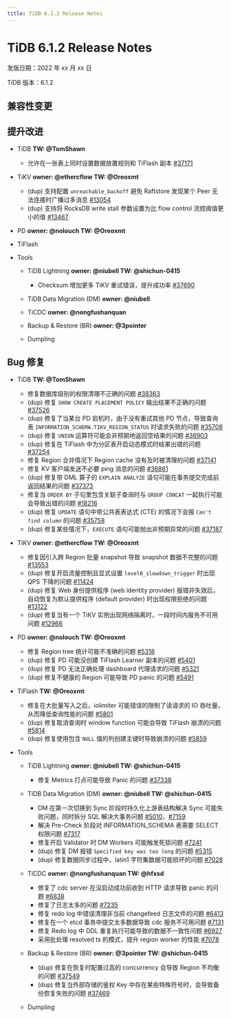 ```yaml
---
title: TiDB 6.1.2 Release Notes
---
```


# TiDB 6.1.2 Release Notes

发版日期：2022 年 xx 月 xx 日

TiDB 版本：6.1.2

## 兼容性变更

## 提升改进

+ TiDB **TW: @TomShawn**

    <!--sql-infra **owner: @wjhuang2016**-->

    - 允许在一张表上同时设置数据放置规则和 TiFlash 副本 [#37171](https://github.com/pingcap/tidb/issues/37171)

    <!--execution **owner: @zanmato1984**-->

    <!--transaction **owner: @cfzjywxk**-->

    <!--planner **owner: @fixdb**-->

+ TiKV **owner: @ethercflow TW: @Oreoxmt**

    - (dup) 支持配置 `unreachable_backoff` 避免 Raftstore 发现某个 Peer 无法连接时广播过多消息 [#13054](https://github.com/tikv/tikv/issues/13054)
    - (dup) 支持将 RocksDB write stall 参数设置为比 flow control 流控阈值更小的值 [#13467](https://github.com/tikv/tikv/issues/13467)

+ PD **owner: @nolouch TW: @Oreoxmt**

+ TiFlash

<!--compute **owner: @zanmato1984**-->

<!--storage **owner: @flowbehappy**-->

+ Tools

    + TiDB Lightning **owner: @niubell TW: @shichun-0415**

        - Checksum 增加更多 TiKV 重试错误，提升成功率 [#37690](https://github.com/pingcap/tidb/issues/37690)

    + TiDB Data Migration (DM) **owner: @niubell**

    + TiCDC **owner: @nongfushanquan**

    + Backup & Restore (BR) **owner: @3pointer**

    + Dumpling

## Bug 修复

+ TiDB **TW: @TomShawn**

    <!--sql-infra **owner: @wjhuang2016**-->

    - 修复数据库级别的权限清理不正确的问题 [#38363](https://github.com/pingcap/tidb/issues/38363)
    - (dup) 修复 `SHOW CREATE PLACEMENT POLICY` 输出结果不正确的问题 [#37526](https://github.com/pingcap/tidb/issues/37526)
    - (dup) 修复了当某台 PD 宕机时，由于没有重试其他 PD 节点，导致查询表 `INFORMATION_SCHEMA.TIKV_REGION_STATUS` 时请求失败的问题 [#35708](https://github.com/pingcap/tidb/issues/35708)
    - (dup) 修复 `UNION` 运算符可能会非预期地返回空结果的问题 [#36903](https://github.com/pingcap/tidb/issues/36903)

    <!--execution **owner: @zanmato1984**-->

    - (dup) 修复在 TiFlash 中为分区表开启动态模式时结果出错的问题 [#37254](https://github.com/pingcap/tidb/issues/37254)

    <!--transaction **owner: @cfzjywxk**-->

    - 修复 Region 合并情况下 Region cache 没有及时被清理的问题 [#37141](https://github.com/pingcap/tidb/issues/37141)
    - 修复 KV 客户端发送不必要 ping 消息的问题 [#36861](https://github.com/pingcap/tidb/issues/36861)
    - (dup) 修复带 DML 算子的 `EXPLAIN ANALYZE` 语句可能在事务提交完成前返回结果的问题 [#37373](https://github.com/pingcap/tidb/issues/37373)

    <!--planner **owner: @fixdb**-->

    - 修复当 `ORDER BY` 子句里包含关联子查询时与 `GROUP CONCAT` 一起执行可能会导致出错的问题 [#18216](https://github.com/pingcap/tidb/issues/18216)
    - (dup) 修复 `UPDATE` 语句中带公共表表达式 (CTE) 的情况下会报 `Can't find column` 的问题 [#35758](https://github.com/pingcap/tidb/issues/35758)
    - (dup) 修复某些情况下，`EXECUTE` 语句可能抛出非预期异常的问题 [#37187](https://github.com/pingcap/tidb/issues/37187)

+ TiKV **owner: @ethercflow TW: @Oreoxmt**

    - 修复因引入跨 Region 批量 snapshot 导致 snapshot 数据不完整的问题 [#13553](https://github.com/tikv/tikv/issues/13553)
    - (dup) 修复开启流量控制且显式设置 `level0_slowdown_trigger` 时出现 QPS 下降的问题 [#11424](https://github.com/tikv/tikv/issues/11424)
    - (dup) 修复 Web 身份提供程序 (web identity provider) 报错并失效后，自动恢复为默认提供程序 (default provider) 时出现权限拒绝的问题 [#13122](https://github.com/tikv/tikv/issues/13122)
    - (dup) 修复当有一个 TiKV 实例出现网络隔离时，一段时间内服务不可用问题 [#12966](https://github.com/tikv/tikv/issues/12966)

+ PD **owner: @nolouch TW: @Oreoxmt**

    - 修复 Region tree 统计可能不准确的问题 [#5318](https://github.com/tikv/pd/issues/5318)
    - (dup) 修复 PD 可能没创建 TiFlash Learner 副本的问题 [#5401](https://github.com/tikv/pd/issues/5401)
    - (dup) 修复 PD 无法正确处理 dashboard 代理请求的问题 [#5321](https://github.com/tikv/pd/issues/5321)
    - (dup) 修复不健康的 Region 可能导致 PD panic 的问题 [#5491](https://github.com/tikv/pd/issues/5491)

+ TiFlash **TW: @Oreoxmt**

    <!--compute **owner: @zanmato1984**-->

    - 修复在大批量写入之后，iolimiter 可能错误的限制了读请求的 IO 吞吐量，从而降低查询性能的问题 [#5801](https://github.com/pingcap/tiflash/issues/5801)
    - (dup) 修复取消查询时 window function 可能会导致 TiFlash 崩溃的问题 [#5814](https://github.com/pingcap/tiflash/issues/5814)

    <!--storage **owner: @flowbehappy**-->

    - (dup) 修复使用包含 `NULL` 值的列创建主键时导致崩溃的问题 [#5859](https://github.com/pingcap/tiflash/issues/5859)

+ Tools

    + TiDB Lightning **owner: @niubell TW: @shichun-0415**

        - 修复 Metrics 打点可能导致 Panic 的问题 [#37338](https://github.com/pingcap/tidb/issues/37338)

    + TiDB Data Migration (DM) **owner: @niubell TW: @shichun-0415**

        - DM 在第一次切换到 Sync 阶段时持久化上游表结构解决 Sync 可能失败问题，同时拆分 SQL 解决大事务问题 [#5010](https://github.com/pingcap/tiflow/issues/5010)，[#7159](https://github.com/pingcap/tiflow/issues/7159)
        - 解决 Pre-Check 阶段对 INFORMATION_SCHEMA 表需要 SELECT 权限问题 [#7317](https://github.com/pingcap/tiflow/issues/7317)
        - 修复开启 Validator 时 DM Workers 可能触发死锁问题 [#7241](https://github.com/pingcap/tiflow/issues/7241)
        - (dup) 修复 DM 报错 `Specified key was too long` 的问题 [#5315](https://github.com/pingcap/tiflow/issues/5315)
        - (dup) 修复数据同步过程中，latin1 字符集数据可能损坏的问题 [#7028](https://github.com/pingcap/tiflow/issues/7028)

    + TiCDC **owner: @nongfushanquan TW: @hfxsd**

        - 修复了 cdc server 在没启动成功前收到 HTTP 请求导致 panic 的问题 [#6838](https://github.com/pingcap/tiflow/issues/6838)
        - 修复了日志太多的问题 [#7235](https://github.com/pingcap/tiflow/issues/7235)
        - 修复 redo log 中错误清理非当前 changefeed 日志文件的问题 [#6413](https://github.com/pingcap/tiflow/issues/6413)
        - 修复在一个 etcd 事务中提交太多数据导致 cdc 服务不可用问题 [#7131](https://github.com/pingcap/tiflow/issues/7131)
        - 修复 Redo log 中 DDL 重复执行可能导致的数据不一致性问题 [#6927](https://github.com/pingcap/tiflow/issues/6927)
        - 采用批处理 resolved ts 的模式，提升 region worker 的性能 [#7078](https://github.com/pingcap/tiflow/issues/7078)

    + Backup & Restore (BR) **owner: @3pointer TW: @shichun-0415**

        - (dup) 修复在恢复时配置过高的 concurrency 会导致 Region 不均衡的问题 [#37549](https://github.com/pingcap/tidb/issues/37549)
        - (dup) 修复当外部存储的鉴权 Key 中存在某些特殊符号时，会导致备份恢复失败的问题 [#37469](https://github.com/pingcap/tidb/issues/37469)

    + Dumpling
